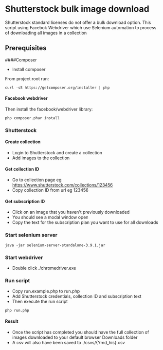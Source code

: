 # Shutterstock bulk image download

Shutterstock standard licenses do not offer a bulk download option. This script using Facebok Webdriver which use Selenium automation to process of downloading all images in a collection

## Prerequisites

####Composer
* Install composer

From project root run:
```
curl -sS https://getcomposer.org/installer | php
```

#### Facebook webdriver
Then install the facebook/webdriver library:
```
php composer.phar install
```

### Shutterstock 
#### Create collection
* Login to Shutterstock and create a collection
* Add images to the collection
#### Get collection ID
* Go to collection page eg https://www.shutterstock.com/collections/123456
* Copy collection ID from url eg 123456
#### Get subscription ID
* Click on an image that you haven't previously downloaded
* You should see a modal window open
* Copy the text for the subscription plan you want to use for all downloads

### Start selenium server
```
java -jar selenium-server-standalone-3.9.1.jar
```

### Start webdriver
* Double click ./chromedriver.exe

### Run script
* Copy run.example.php to run.php
* Add Shutterstock credentials, collection ID and subscription text
* Then execute the run script
```
php run.php
```

#### Result
* Once the script has completed you should have the full collection of images downloaded to your default browser Downloads folder
* A csv will also have been saved to ./csvs/{Ymd_his}.csv 